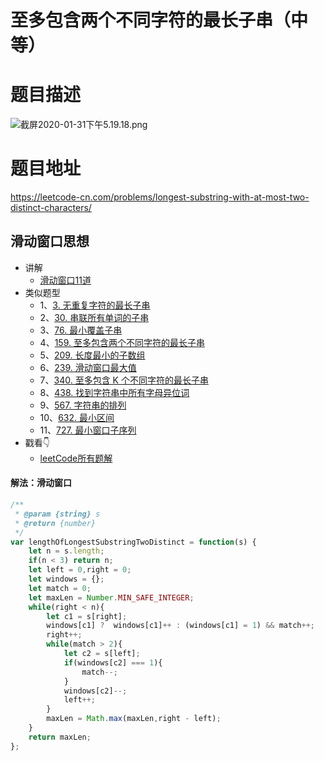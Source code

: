 # 至多包含两个不同字符的最长子串（中等）
# 题目描述
![截屏2020-01-31下午5.19.18.png](https://pic.leetcode-cn.com/d26f1a657b71133f45f3b5993b33fed57d30e9c8082df7b20f7a42f63126a5de-%E6%88%AA%E5%B1%8F2020-01-31%E4%B8%8B%E5%8D%885.19.18.png)
# 题目地址
<https://leetcode-cn.com/problems/longest-substring-with-at-most-two-distinct-characters/>
## 滑动窗口思想
+ 讲解
  + [滑动窗口11道](https://github.com/Alex660/Algorithms-and-data-structures/blob/master/demos/%E6%BB%91%E5%8A%A8%E7%AA%97%E5%8F%A311%E9%81%93.md)
+ 类似题型
  + 1、[3. 无重复字符的最长子串](https://leetcode-cn.com/problems/longest-substring-without-repeating-characters/)
  + 2、[30. 串联所有单词的子串](https://leetcode-cn.com/problems/substring-with-concatenation-of-all-words/)
  + 3、[76. 最小覆盖子串](https://leetcode-cn.com/problems/minimum-window-substring/)
  + 4、[159. 至多包含两个不同字符的最长子串](https://leetcode-cn.com/problems/longest-substring-with-at-most-two-distinct-characters/)
  + 5、[209. 长度最小的子数组](https://leetcode-cn.com/problems/minimum-size-subarray-sum/)
  + 6、[239. 滑动窗口最大值](https://leetcode-cn.com/problems/sliding-window-maximum/)
  + 7、[340. 至多包含 K 个不同字符的最长子串](https://leetcode-cn.com/problems/longest-substring-with-at-most-k-distinct-characters/)
  + 8、[438. 找到字符串中所有字母异位词](https://leetcode-cn.com/problems/find-all-anagrams-in-a-string/)
  + 9、[567. 字符串的排列](https://leetcode-cn.com/problems/permutation-in-string/)
  + 10、[632. 最小区间](https://leetcode-cn.com/problems/smallest-range-covering-elements-from-k-lists/)
  + 11、[727. 最小窗口子序列](https://leetcode-cn.com/problems/minimum-window-subsequence/)
+ 戳看👇
  + [leetCode所有题解](https://github.com/Alex660/leetcode)
#### 解法：滑动窗口
```javascript
/**
 * @param {string} s
 * @return {number}
 */
var lengthOfLongestSubstringTwoDistinct = function(s) {
    let n = s.length;
    if(n < 3) return n;
    let left = 0,right = 0;
    let windows = {};
    let match = 0;
    let maxLen = Number.MIN_SAFE_INTEGER;
    while(right < n){
        let c1 = s[right];
        windows[c1] ?  windows[c1]++ : (windows[c1] = 1) && match++;
        right++;
        while(match > 2){
            let c2 = s[left];
            if(windows[c2] === 1){
                match--;
            }
            windows[c2]--;
            left++;
        }
        maxLen = Math.max(maxLen,right - left);
    }
    return maxLen;
};
```